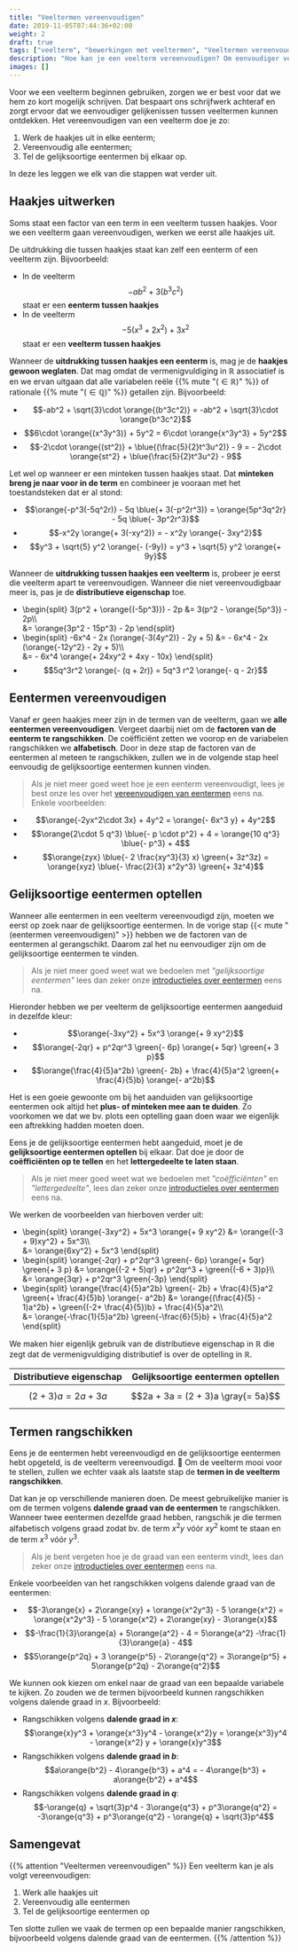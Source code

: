 ```yaml
---
title: "Veeltermen vereenvoudigen"
date: 2019-11-05T07:44:36+02:00
weight: 2
draft: true
tags: ["veelterm", "bewerkingen met veeltermen", "Veeltermen vereenvoudigen", "gelijksoortige eentermen optellen"]
description: "Hoe kan je een veelterm vereenvoudigen? Om eenvoudiger veeltermen met elkaar te kunnen vergelijken en bewerkingen met veeltermen te kunnen doen, is het belangrijk dat we leren om een veelterm te vereenvoudigen. In deze les leggen we stap voor stap uit hoe dat moet."
images: []
---
```


Voor we een veelterm beginnen gebruiken, zorgen we er best voor dat we hem zo kort mogelijk schrijven. Dat bespaart ons schrijfwerk achteraf en zorgt ervoor dat we eenvoudiger gelijkenissen tussen veeltermen kunnen ontdekken. Het vereenvoudigen van een veelterm doe je zo:

1. Werk de haakjes uit in elke eenterm;
2. Vereenvoudig alle eentermen;
3. Tel de gelijksoortige eentermen bij elkaar op.

In deze les leggen we elk van die stappen wat verder uit.

## Haakjes uitwerken

Soms staat een factor van een term in een veelterm tussen haakjes. Voor we een veelterm gaan vereenvoudigen, werken we eerst alle haakjes uit.

De uitdrukking die tussen haakjes staat kan zelf een eenterm of een veelterm zijn. Bijvoorbeeld:

* In de veelterm $$-ab^2 + 3(b^3c^2)$$ staat er een **eenterm tussen haakjes**
* In de veelterm $$- 5(x^3 + 2x^2) + 3x^2$$ staat er een **veelterm tussen haakjes**

Wanneer de **uitdrukking tussen haakjes een eenterm** is, mag je de **haakjes
gewoon weglaten**. Dat mag omdat de vermenigvuldiging in $\mathbb{R}$
associatief is en we ervan uitgaan dat alle variabelen reële
{{% mute "($\in \mathbb{R}$)" %}} of rationale
{{% mute "($\in \mathbb{Q}$)" %}} getallen zijn.  Bijvoorbeeld:

* $$-ab^2 + \sqrt{3}\cdot \orange{(b^3c^2)} = -ab^2 + \sqrt{3}\cdot \orange{b^3c^2}$$
* $$6\cdot \orange{(x^3y^3)} + 5y^2 = 6\cdot \orange{x^3y^3} + 5y^2$$
* $$-2\cdot \orange{(st^2)} + \blue{(\frac{5}{2}t^3u^2)} - 9 = - 2\cdot \orange{st^2} + \blue{\frac{5}{2}t^3u^2} - 9$$

Let wel op wanneer er een minteken tussen haakjes staat. Dat **minteken breng
je naar voor in de term** en combineer je vooraan met het toestandsteken dat er
al stond:

* $$\orange{-p^3(-5q^2r)} - 5q \blue{+ 3(-p^2r^3)} = \orange{5p^3q^2r} - 5q \blue{- 3p^2r^3}$$
* $$-x^2y \orange{+ 3(-xy^2)} = - x^2y \orange{- 3xy^2}$$
* $$y^3 + \sqrt{5} y^2 \orange{- (-9y)} = y^3 + \sqrt{5} y^2 \orange{+ 9y}$$

Wanneer de **uitdrukking tussen haakjes een veelterm** is, probeer je eerst die
veelterm apart te vereenvoudigen. Wanneer die niet vereenvoudigbaar meer is,
pas je de **distributieve eigenschap** toe.

* \begin{split}
      3(p^2 + \orange{(-5p^3)}) - 2p &= 3(p^2 - \orange{5p^3}) - 2p\\\\\
      &= \orange{3p^2 - 15p^3} - 2p
  \end{split}
* \begin{split}
      -6x^4 - 2x (\orange{-3(4y^2)} - 2y + 5) &= - 6x^4 - 2x (\orange{-12y^2} - 2y + 5)\\\\\
      &= - 6x^4 \orange{+ 24xy^2 + 4xy - 10x}
  \end{split}
* $$5q^3r^2 \orange{- (q + 2r)} = 5q^3 r^2 \orange{- q - 2r}$$


## Eentermen vereenvoudigen

Vanaf er geen haakjes meer zijn in de termen van de veelterm, gaan we **alle eentermen vereenvoudigen**. Vergeet daarbij niet om de **factoren van de eenterm te rangschikken**. De coëfficiënt zetten we voorop en de variabelen rangschikken we **alfabetisch**. Door in deze stap de factoren van de eentermen al meteen te rangschikken, zullen we in de volgende stap heel eenvoudig de gelijksoortige eentermen kunnen vinden.

> Als je niet meer goed weet hoe je een eenterm vereenvoudigt, lees je best onze les over het [vereenvoudigen van eentermen](../vereenvoudig_eenterm) eens na. Enkele voorbeelden:

* $$\orange{-2yx^2\cdot 3x} + 4y^2 = \orange{- 6x^3 y} + 4y^2$$
* $$\orange{2\cdot 5 q^3} \blue{- p \cdot p^2} + 4 = \orange{10 q^3} \blue{- p^3} + 4$$
* $$\orange{zyx} \blue{- 2 \frac{xy^3}{3} x} \green{+ 3z^3z} = \orange{xyz} \blue{- \frac{2}{3} x^2y^3} \green{+ 3z^4}$$


## Gelijksoortige eentermen optellen

Wanneer alle eentermen in een veelterm vereenvoudigd zijn, moeten we eerst op zoek naar de gelijksoortige eentermen. In de vorige stap {{< mute "(eentermen vereenvoudigen)" >}} hebben we de factoren van de eentermen al gerangschikt. Daarom zal het nu eenvoudiger zijn om de gelijksoortige eentermen te vinden.

> Als je niet meer goed weet wat we bedoelen met *"gelijksoortige eentermen"* lees dan zeker onze [introductieles over eentermen](../eenterm/#gelijksoortige-eentermen) eens na. 

Hieronder hebben we per veelterm de gelijksoortige eentermen aangeduid in dezelfde kleur:

* $$\orange{-3xy^2} + 5x^3 \orange{+ 9 xy^2}$$
* $$\orange{-2qr} + p^2qr^3 \green{- 6p} \orange{+ 5qr} \green{+ 3 p}$$
* $$\orange{\frac{4}{5}a^2b} \green{- 2b} + \frac{4}{5}a^2 \green{+ \frac{4}{5}b} \orange{- a^2b}$$

Het is een goeie gewoonte om bij het aanduiden van gelijksoortige eentermen  ook altijd het **plus- of minteken mee aan te duiden**. Zo voorkomen we dat we bv. plots een optelling gaan doen waar we eigenlijk een aftrekking hadden moeten doen.

Eens je de gelijksoortige eentermen hebt aangeduid, moet je de **gelijksoortige
eentermen optellen** bij elkaar. Dat doe je door de **coëfficiënten op te
tellen** en het **lettergedeelte te laten staan**.

> Als je niet meer goed weet wat we bedoelen met *"coëfficiënten"* en
> *"lettergedeelte"*, lees dan zeker onze [introductieles over
> eentermen](../eenterm/#gelijksoortige-eentermen) eens na.

We werken de voorbeelden van hierboven verder uit:

* \begin{split}
      \orange{-3xy^2} + 5x^3 \orange{+ 9 xy^2} &= \orange{(-3 + 9)xy^2} + 5x^3\\\\\
          &= \orange{6xy^2} + 5x^3
  \end{split}
* \begin{split}
      \orange{-2qr} + p^2qr^3 \green{- 6p} \orange{+ 5qr} \green{+ 3 p} &= \orange{(-2 + 5)qr} + p^2qr^3 + \green{(-6 + 3)p}\\\\\
      &= \orange{3qr} + p^2qr^3 \green{-3p}
  \end{split}
* \begin{split}
      \orange{\frac{4}{5}a^2b} \green{- 2b} + \frac{4}{5}a^2 \green{+ \frac{4}{5}b} \orange{- a^2b} &= \orange{(\frac{4}{5} - 1)a^2b} + \green{(-2+ \frac{4}{5})b} + \frac{4}{5}a^2\\\\\
      &= \orange{-\frac{1}{5}a^2b} \green{-\frac{6}{5}b} + \frac{4}{5}a^2
  \end{split}


We maken hier eigenlijk gebruik van de distributieve eigenschap in $\mathbb{R}$ die zegt dat de vermenigvuldiging distributief is over de optelling in $\mathbb{R}$.

| Distributieve eigenschap | Gelijksoortige eentermen optellen  |
| ------------------       | ------                             |
| $$(2 + 3)a = 2a + 3a$$   | $$2a + 3a = (2 + 3)a \gray{= 5a}$$ |

## Termen rangschikken

Eens je de eentermen hebt vereenvoudigd en de gelijksoortige eentermen hebt opgeteld, is de veelterm vereenvoudigd. 🙌 Om de veelterm mooi voor te stellen, zullen we echter vaak als laatste stap de **termen in de veelterm rangschikken**.

Dat kan je op verschillende manieren doen. De meest gebruikelijke manier is om de termen volgens **dalende graad van de eentermen** te rangschikken. Wanneer twee eentermen dezelfde graad hebben, rangschik je die termen alfabetisch volgens graad zodat bv. de term $x^2y$ vóór $xy^2$ komt te staan en de term $x^3$ vóór $y^3$.

> Als je bent vergeten hoe je de graad van een eenterm vindt, lees dan zeker onze [introductieles over eentermen](../eenterm) eens na.

Enkele voorbeelden van het rangschikken volgens dalende graad van de eentermen:

* $$-3\orange{x} + 2\orange{xy} + \orange{x^2y^3} - 5 \orange{x^2} = \orange{x^2y^3} - 5 \orange{x^2} + 2\orange{xy} - 3\orange{x}$$
* $$-\frac{1}{3}\orange{a} + 5\orange{a^2} - 4 = 5\orange{a^2} -\frac{1}{3}\orange{a} - 4$$
* $$5\orange{p^2q} + 3 \orange{p^5} - 2\orange{q^2} = 3\orange{p^5} + 5\orange{p^2q} - 2\orange{q^2}$$

We kunnen ook kiezen om enkel naar de graad van een bepaalde variabele te
kijken. Zo zouden we de termen bijvoorbeeld kunnen rangschikken volgens dalende
graad in $x$. Bijvoorbeeld:

* Rangschikken volgens **dalende graad in $x$**:
  $$\orange{x}y^3 + \orange{x^3}y^4 - \orange{x^2}y = \orange{x^3}y^4 - \orange{x^2} y + \orange{x}y^3$$
* Rangschikken volgens **dalende graad in $b$**:
  $$a\orange{b^2} - 4\orange{b^3} + a^4 = - 4\orange{b^3} + a\orange{b^2} + a^4$$
* Rangschikken volgens **dalende graad in $q$**:
  $$-\orange{q} + \sqrt{3}p^4 - 3\orange{q^3} + p^3\orange{q^2} = -3\orange{q^3} + p^3\orange{q^2} - \orange{q} + \sqrt{3}p^4$$

## Samengevat
{{% attention "Veeltermen vereenvoudigen" %}}
Een veelterm kan je als volgt vereenvoudigen:

1. Werk alle haakjes uit
2. Vereenvoudig alle eentermen
3. Tel de gelijksoortige eentermen op

Ten slotte zullen we vaak de termen op een bepaalde manier rangschikken, bijvoorbeeld volgens dalende graad van de eentermen.
{{% /attention %}}

